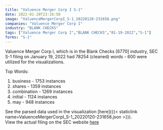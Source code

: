 ```yaml
---
title: "Valuence Merger Corp I S-1"
date: 2022-01-20T23:16:58
image: "ValuenceMergerCorpI_S-1_20220120-231658.png"
companies: "Valuence Merger Corp I"
industry: "BLANK CHECKS"
tags: ["Valuence Merger Corp I","BLANK CHECKS","01-19-2022","S-1"]
forms: "S-1"
---
```

Valuence Merger Corp I, which is in the Blank Checks [6770] industry, SEC S-1 filing on January 19, 2022 had 78254 (cleaned) words - 600 were utilized for the visualizations.

Top Words:
1. business - 1753 instances
2. shares - 1359 instances
3. combination - 1269 instances
4. initial - 1124 instances
5. may - 948 instances


See the parsed data used in the visualization [here]({{< staticlink name=ValuenceMergerCorpI_S-1_20220120-231658.json >}}).  
View the actual filing on the SEC website [here](https://www.sec.gov/Archives/edgar/data/1892747/0001493152-22-001613.txt)
